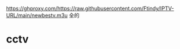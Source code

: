 
https://ghproxy.com/https://raw.githubusercontent.com/Ftindy/IPTV-URL/main/newbestv.m3u   全的




# cctv
